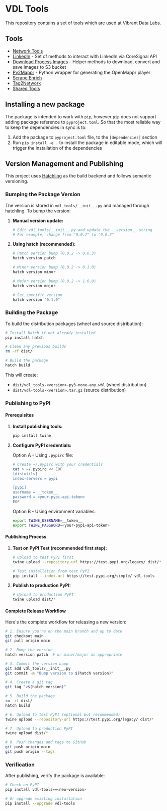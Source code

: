 # VDL Tools

This repository contains a set of tools which are used at Vibrant Data Labs.

## Tools

- [Network Tools](./vdl_tools/network-tools/)
- [LinkedIn](./vdl_tools/LinkedIn/) - Set of methods to interact with LinkedIn via CoreSignal API
- [Download Process Images](./vdl_tools/download_process_images) - Helper methods to download, convert and save images to S3 bucket
- [Py2Mappr](./vdl_tools/py2mappr) - Python wrapper for generating the OpenMappr player
- [Scrape Enrich](./vdl_tools/scrape_enrich/)
- [Tag2Network](./vdl_tools/tag2network/)
- [Shared Tools](./vdl_tools/shared_tools/)

## Installing a new package

The package is intended to work with `pip`, however `pip` does not support adding package reference to `pyproject.toml`. So that the most reliable way to keep the dependencies in sync is to:

1. Add the package to `pyproject.toml` file, to the `[dependencies]` section
2. Run `pip install -e .` to install the package in editable mode, which will trigger the installation of the dependencies

## Version Management and Publishing

This project uses [Hatchling](https://hatch.pypa.io/latest/) as the build backend and follows semantic versioning.

### Bumping the Package Version

The version is stored in `vdl_tools/__init__.py` and managed through hatchling. To bump the version:

1. **Manual version update:**
   ```bash
   # Edit vdl_tools/__init__.py and update the __version__ string
   # For example, change from "0.0.2" to "0.0.3"
   ```

2. **Using hatch (recommended):**
   ```bash
   # Patch version bump (0.0.2 -> 0.0.3)
   hatch version patch
   
   # Minor version bump (0.0.2 -> 0.1.0)
   hatch version minor
   
   # Major version bump (0.0.2 -> 1.0.0)
   hatch version major
   
   # Set specific version
   hatch version "0.1.0"
   ```

### Building the Package

To build the distribution packages (wheel and source distribution):

```bash
# Install hatch if not already installed
pip install hatch

# Clean any previous builds
rm -rf dist/

# Build the package
hatch build
```

This will create:
- `dist/vdl_tools-<version>-py3-none-any.whl` (wheel distribution)
- `dist/vdl-tools-<version>.tar.gz` (source distribution)

### Publishing to PyPI

#### Prerequisites

1. **Install publishing tools:**
   ```bash
   pip install twine
   ```

2. **Configure PyPI credentials:**
   
   Option A - Using `.pypirc` file:
   ```bash
   # Create ~/.pypirc with your credentials
   cat > ~/.pypirc << EOF
   [distutils]
   index-servers = pypi
   
   [pypi]
   username = __token__
   password = <your-pypi-api-token>
   EOF
   ```
   
   Option B - Using environment variables:
   ```bash
   export TWINE_USERNAME=__token__
   export TWINE_PASSWORD=<your-pypi-api-token>
   ```

#### Publishing Process

1. **Test on PyPI Test (recommended first step):**
   ```bash
   # Upload to test PyPI first
   twine upload --repository-url https://test.pypi.org/legacy/ dist/*
   
   # Test installation from test PyPI
   pip install --index-url https://test.pypi.org/simple/ vdl-tools
   ```

2. **Publish to production PyPI:**
   ```bash
   # Upload to production PyPI
   twine upload dist/*
   ```

#### Complete Release Workflow

Here's the complete workflow for releasing a new version:

```bash
# 1. Ensure you're on the main branch and up to date
git checkout main
git pull origin main

# 2. Bump the version
hatch version patch  # or minor/major as appropriate

# 3. Commit the version bump
git add vdl_tools/__init__.py
git commit -m "Bump version to $(hatch version)"

# 4. Create a git tag
git tag "v$(hatch version)"

# 5. Build the package
rm -rf dist/
hatch build

# 6. Upload to test PyPI (optional but recommended)
twine upload --repository-url https://test.pypi.org/legacy/ dist/*

# 7. Upload to production PyPI
twine upload dist/*

# 8. Push changes and tags to GitHub
git push origin main
git push origin --tags
```

### Verification

After publishing, verify the package is available:

```bash
# Check on PyPI
pip install vdl-tools==<new-version>

# Or upgrade existing installation
pip install --upgrade vdl-tools
```
